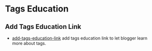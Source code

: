 # Tags Education

## Add Tags Education Link

- [add-tags-education-link](./src/add-tags-education-link.js) add tags education link to let blogger learn more about tags.
